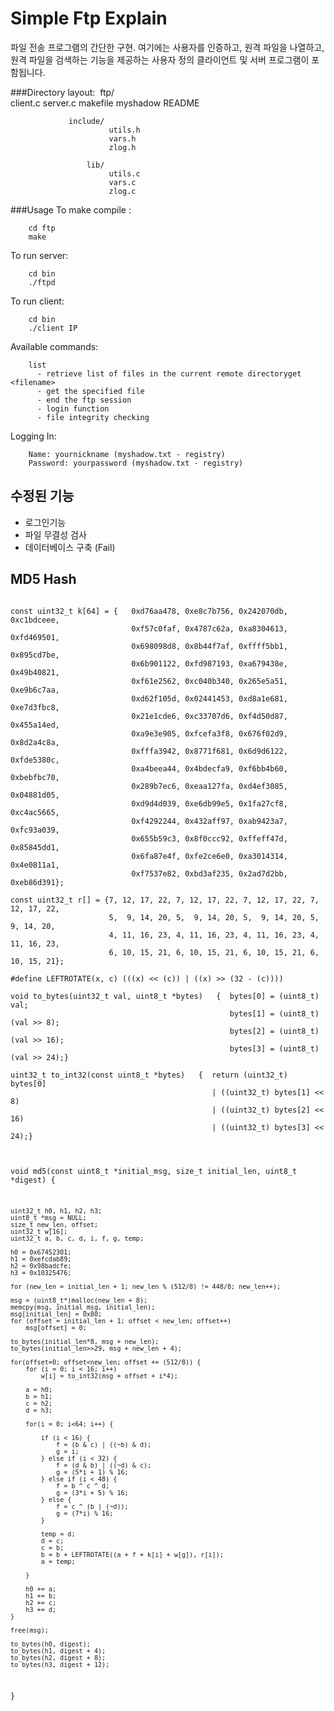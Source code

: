 Simple Ftp Explain
===========
파일 전송 프로그램의 간단한 구현. 여기에는 사용자를 인증하고, 원격 파일을 나열하고, 원격 파일을 검색하는 기능을 제공하는 사용자 정의 클라이언트 및 서버 프로그램이 포함됩니다.


###Directory layout: 
           ftp/     
                client.c
                server.c
                makefile
                myshadow
                README
            
                 include/ 
                          utils.h
                          vars.h
                          zlog.h
                
                     lib/  
                          utils.c
                          vars.c
                          zlog.c
                                             
###Usage
To make compile :
```
    cd ftp
    make
```

To run server:
``` 
    cd bin
    ./ftpd
```

To run client:
```
    cd bin
    ./client IP
```
Available commands:
```
    list            
      - retrieve list of files in the current remote directoryget <filename>  
      - get the specified file            
      - end the ftp session
      - login function
      - file integrity checking
```
Logging In:
``` 
    Name: yournickname (myshadow.txt - registry) 
    Password: yourpassword (myshadow.txt - registry)
```

## 수정된 기능

+ 로그인기능
+ 파일 무결성 검사
+ 데이터베이스 구축 (Fail)


## MD5 Hash
<pre><code>
const uint32_t k[64] = {   0xd76aa478, 0xe8c7b756, 0x242070db, 0xc1bdceee,   
                           0xf57c0faf, 0x4787c62a, 0xa8304613, 0xfd469501,   
                           0x698098d8, 0x8b44f7af, 0xffff5bb1, 0x895cd7be,   
                           0x6b901122, 0xfd987193, 0xa679438e, 0x49b40821,   
                           0xf61e2562, 0xc040b340, 0x265e5a51, 0xe9b6c7aa,   
                           0xd62f105d, 0x02441453, 0xd8a1e681, 0xe7d3fbc8,    
                           0x21e1cde6, 0xc33707d6, 0xf4d50d87, 0x455a14ed,    
                           0xa9e3e905, 0xfcefa3f8, 0x676f02d9, 0x8d2a4c8a,    
                           0xfffa3942, 0x8771f681, 0x6d9d6122, 0xfde5380c,    
                           0xa4beea44, 0x4bdecfa9, 0xf6bb4b60, 0xbebfbc70,    
                           0x289b7ec6, 0xeaa127fa, 0xd4ef3085, 0x04881d05,    
                           0xd9d4d039, 0xe6db99e5, 0x1fa27cf8, 0xc4ac5665,    
                           0xf4292244, 0x432aff97, 0xab9423a7, 0xfc93a039,    
                           0x655b59c3, 0x8f0ccc92, 0xffeff47d, 0x85845dd1,    
                           0x6fa87e4f, 0xfe2ce6e0, 0xa3014314, 0x4e0811a1,    
                           0xf7537e82, 0xbd3af235, 0x2ad7d2bb, 0xeb86d391};
                           
const uint32_t r[] = {7, 12, 17, 22, 7, 12, 17, 22, 7, 12, 17, 22, 7, 12, 17, 22,
                      5,  9, 14, 20, 5,  9, 14, 20, 5,  9, 14, 20, 5,  9, 14, 20,
                      4, 11, 16, 23, 4, 11, 16, 23, 4, 11, 16, 23, 4, 11, 16, 23,
                      6, 10, 15, 21, 6, 10, 15, 21, 6, 10, 15, 21, 6, 10, 15, 21};
                      
#define LEFTROTATE(x, c) (((x) << (c)) | ((x) >> (32 - (c))))

void to_bytes(uint32_t val, uint8_t *bytes)   {  bytes[0] = (uint8_t) val;
                                                 bytes[1] = (uint8_t) (val >> 8);
                                                 bytes[2] = (uint8_t) (val >> 16);
                                                 bytes[3] = (uint8_t) (val >> 24);}
                                                      
uint32_t to_int32(const uint8_t *bytes)   {  return (uint32_t) bytes[0]    
                                             | ((uint32_t) bytes[1] << 8)    
                                             | ((uint32_t) bytes[2] << 16)    
                                             | ((uint32_t) bytes[3] << 24);} </code></pre>
<code><pre>                                             
void md5(const uint8_t *initial_msg, size_t initial_len, uint8_t *digest) {

    uint32_t h0, h1, h2, h3;
    uint8_t *msg = NULL;
    size_t new_len, offset;
    uint32_t w[16];
    uint32_t a, b, c, d, i, f, g, temp;

    h0 = 0x67452301;
    h1 = 0xefcdab89;
    h2 = 0x98badcfe;
    h3 = 0x10325476;

    for (new_len = initial_len + 1; new_len % (512/8) != 448/8; new_len++);

    msg = (uint8_t*)malloc(new_len + 8);
    memcpy(msg, initial_msg, initial_len);
    msg[initial_len] = 0x80;
    for (offset = initial_len + 1; offset < new_len; offset++)
        msg[offset] = 0;

    to_bytes(initial_len*8, msg + new_len);
    to_bytes(initial_len>>29, msg + new_len + 4);

    for(offset=0; offset<new_len; offset += (512/8)) {
        for (i = 0; i < 16; i++)
            w[i] = to_int32(msg + offset + i*4);

        a = h0;
        b = h1;
        c = h2;
        d = h3;

        for(i = 0; i<64; i++) {

            if (i < 16) {
                f = (b & c) | ((~b) & d);
                g = i;
            } else if (i < 32) {
                f = (d & b) | ((~d) & c);
                g = (5*i + 1) % 16;
            } else if (i < 48) {
                f = b ^ c ^ d;
                g = (3*i + 5) % 16;
            } else {
                f = c ^ (b | (~d));
                g = (7*i) % 16;
            }

            temp = d;
            d = c;
            c = b;
            b = b + LEFTROTATE((a + f + k[i] + w[g]), r[i]);
            a = temp;

        }

        h0 += a;
        h1 += b;
        h2 += c;
        h3 += d;
    }

    free(msg);

    to_bytes(h0, digest);
    to_bytes(h1, digest + 4);
    to_bytes(h2, digest + 8);
    to_bytes(h3, digest + 12);
}
 </pre></code>


  
    

